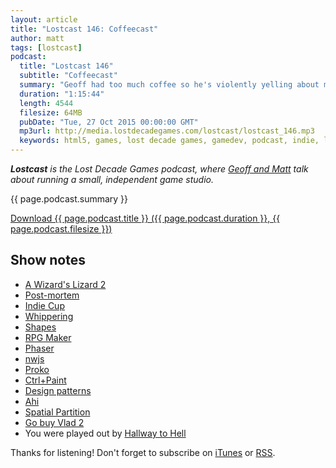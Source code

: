 ```yaml
---
layout: article
title: "Lostcast 146: Coffeecast"
author: matt
tags: [lostcast]
podcast:
  title: "Lostcast 146"
  subtitle: "Coffeecast"
  summary: "Geoff had too much coffee so he's violently yelling about melee combat, UI design, HTML5, and design patterns."
  duration: "1:15:44"
  length: 4544
  filesize: 64MB
  pubDate: "Tue, 27 Oct 2015 00:00:00 GMT"
  mp3url: http://media.lostdecadegames.com/lostcast/lostcast_146.mp3
  keywords: html5, games, lost decade games, gamedev, podcast, indie, lostcast
---
```

_**Lostcast** is the Lost Decade Games podcast, where [Geoff and Matt](/about/) talk about running a small, independent game studio._

{{ page.podcast.summary }}

<a class="download-podcast" href="{{ page.podcast.mp3url }}">
	Download {{ page.podcast.title }} ({{ page.podcast.duration }}, {{ page.podcast.filesize }})
</a>

## Show notes

* [A Wizard's Lizard 2](http://www.wizardslizard.com/2/)
* [Post-mortem](http://gamasutra.com/blogs/MattHackett/20150911/253356/A_Wizards_Lizard_Postmortem_of_an_HTML5_Game_on_Steam.php)
* [Indie Cup](http://indiecup.whippering.com/)
* [Whippering](http://whippering.com/)
* [Shapes](http://www.geoffblair.com/sandbox/shapes/)
* [RPG Maker](http://www.rpgmakerweb.com/)
* [Phaser](http://phaser.io/)
* [nwjs](https://github.com/nwjs)
* [Proko](http://www.proko.com/)
* [Ctrl+Paint](http://www.ctrlpaint.com/)
* [Design patterns](http://forum.lostdecadegames.com/topic/454/design-patterns)
* [Ahi](https://github.com/geoffb/ahi)
* [Spatial Partition](http://gameprogrammingpatterns.com/spatial-partition.html)
* [Go buy Vlad 2](http://music.gamechops.com/album/vlad-ii)
* You were played out by [Hallway to Hell](http://music.gamechops.com/track/hallway-to-hell-castlevania-heart-of-fire)

Thanks for listening! Don't forget to subscribe on [iTunes](http://itunes.apple.com/us/podcast/lostcast/id481950724) or [RSS](/lostcast.xml).
